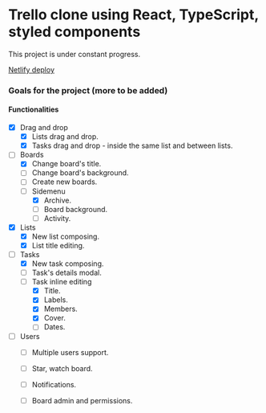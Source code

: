 # Trello clone using React, TypeScript, styled components

This project is under constant progress.

[Netlify deploy](https://react-trellop.netlify.app/)

### Goals for the project (more to be added)

#### Functionalities

- [X] Drag and drop
  - [X] Lists drag and drop.
  - [X] Tasks drag and drop - inside the same list and between lists.

- [ ] Boards
  - [X] Change board's title.
  - [ ] Change board's background.
  - [ ] Create new boards.
  - [ ] Sidemenu
    - [X] Archive.
    - [ ] Board background.
    - [ ] Activity.

- [X] Lists
  - [X] New list composing.
  - [X] List title editing.

- [ ] Tasks
  - [X] New task composing.
  - [ ] Task's details modal.
  - [ ] Task inline editing
    - [X] Title.
    - [X] Labels.
    - [X] Members.
    - [X] Cover.
    - [ ] Dates.

- [ ] Users
  - [ ] Multiple users support.
  - [ ] Star, watch board.
  - [ ] Notifications.
  - [ ] Board admin and permissions.

